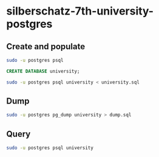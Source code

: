 # silberschatz-7th-university-postgres

## Create and populate

```bash
sudo -u postgres psql
```

```sql
CREATE DATABASE university;
```

```bash
sudo -u postgres psql university < university.sql
```

## Dump

```bash
sudo -u postgres pg_dump university > dump.sql
```

## Query

```bash
sudo -u postgres psql university
```

